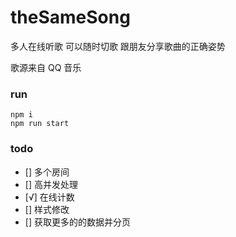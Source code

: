 # theSameSong
多人在线听歌
可以随时切歌
跟朋友分享歌曲的正确姿势

歌源来自 QQ 音乐

### run

```
npm i
npm run start
```

### todo

- [] 多个房间
- [] 高并发处理
- [√] 在线计数
- [] 样式修改
- [] 获取更多的的数据并分页
